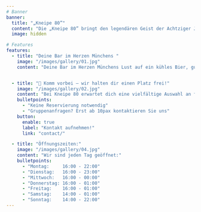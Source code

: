 ```yaml
---
# Banner
banner:
  title: "„Kneipe 80”"
  content: "Die „Kneipe 80” bringt den legendären Geist der Achtziger Jahre zurück. Die Verschmelzung von zwei gastronomischen Legenden kehren zurück : Tresznjewski x ZOOZIE’Z"
  image: hidden

# Features
features:
  - title: "Deine Bar im Herzen Münchens "
    image: "/images/gallery/01.jpg"
    content: "Deine Bar im Herzen Münchens Lust auf ein kühles Bier, gute Gespräche und echte Kneipenatmosphäre? Dann bist du bei uns genau richtig!<br><br> Kneipe 80 ist nicht einfach nur eine Bar – wir sind ein Stück Münchner Kultur. Seit 2025 servieren wir ehrliche Drinks, frisch gezapftes Bier und leckere Kleinigkeiten in entspannter, ungezwungener Atmosphäre. Bei uns treffen sich Nachbarn, Freunde und neue Gesichter – immer mit einem Lächeln und einem offenen Ohr. <br><br> Ob du nach der Arbeit ein Feierabendbier brauchst, mit Freunden einen geselligen Abend planst oder einfach spontan vorbeischaust – wir freuen uns auf dich!"


  - title: "🍻 Komm vorbei – wir halten dir einen Platz frei!"
    image: "/images/gallery/02.jpg"
    content: "Bei Kneipe 80 erwartet dich eine vielfältige Auswahl an frisch gezapftem Bier aus der Region, spannende Craft- und Spezialbiere sowie klassische Longdrinks und kreative Cocktails, die unser Bar-Team mit viel Leidenschaft mixt. <br><br> Für alle, die es alkoholfrei mögen, bieten wir erfrischende hausgemachte Limonaden und regionale Säfte. Ob Feierabendbier oder ausgefallener Drink – bei uns findest du garantiert deinen Favoriten!"
    bulletpoints:
      - "Keine Reservierung notwendig"
      - "Gruppenanfragen? Erst ab 10pax kontaktieren Sie uns"
    button:
      enable: true
      label: "Kontakt aufnehmen!"
      link: "contact/"

  - title: "Öffnungszeiten:"
    image: "/images/gallery/04.jpg"
    content: "Wir sind jeden Tag geöffnet:"
    bulletpoints:
      - "Montag:     16:00 - 22:00"
      - "Dienstag:   16:00 - 23:00"
      - "Mittwoch:   16:00 - 00:00"
      - "Donnerstag: 16:00 - 01:00"
      - "Freitag:    16:00 - 01:00"
      - "Samstag:    14:00 - 01:00"
      - "Sonntag:    14:00 - 22:00"
---
```

